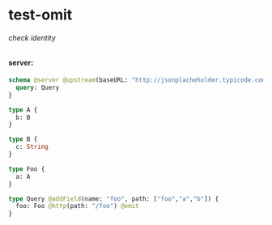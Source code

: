 # test-omit

###### check identity

#### server:

```graphql
schema @server @upstream(baseURL: "http://jsonplacheholder.typicode.com") {
  query: Query
}

type A {
  b: B
}

type B {
  c: String
}

type Foo {
  a: A
}

type Query @addField(name: "foo", path: ["foo","a","b"]) {
  foo: Foo @http(path: "/foo") @omit
}
```
